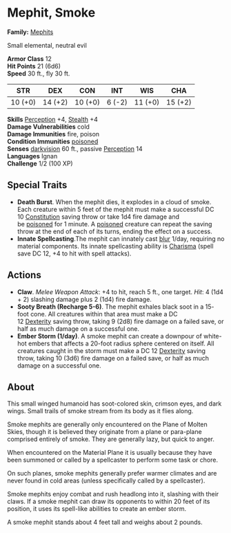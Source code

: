 # Mephit, Smoke

**Family:** [Mephits](https://www.5esrd.com/database/creature-family/mephits/)

Small elemental, neutral evil

**Armor Class** 12  
**Hit Points** 21 (6d6)  
**Speed** 30 ft., fly 30 ft.

|STR|DEX|CON|INT|WIS|CHA|
|---|---|---|---|---|---|
|10 (+0)|14 (+2)|10 (+0)|6 (-2)|11 (+0)|15 (+2)|

**Skills** [Perception](https://www.5esrd.com/using-ability-scores#Perception) +4, [Stealth](https://www.5esrd.com/using-ability-scores#Stealth) +4  
**Damage Vulnerabilities** cold  
**Damage Immunities** fire, poison  
**Condition Immunities** [poisoned](https://www.5esrd.com/gamemastering/conditions/#Poisoned)  
**Senses** [darkvision](https://www.5esrd.com/gamemastering/the-environment/#Darkvision) 60 ft., passive [Perception](https://www.5esrd.com/using-ability-scores#Perception) 14  
**Languages** Ignan  
**Challenge** 1/2 (100 XP)

## Special Traits

- **Death Burst**. When the mephit dies, it explodes in a cloud of smoke. Each creature within 5 feet of the mephit must make a successful DC 10 [Constitution](https://www.5esrd.com/using-ability-scores#TOC-Constitution) saving throw or take 1d4 fire damage and be [poisoned](https://www.5esrd.com/gamemastering/conditions/#Poisoned) for 1 minute. A [poisoned](https://www.5esrd.com/gamemastering/conditions/#Poisoned) creature can repeat the saving throw at the end of each of its turns, ending the effect on a success.
- **Innate Spellcasting**.The mephit can innately cast [blur](https://www.5esrd.com/database/spell/blur) 1/day, requiring no material components. Its innate spellcasting ability is [Charisma](https://www.5esrd.com/using-ability-scores#TOC-Charisma) (spell save DC 12, +4 to hit with spell attacks).

## Actions 

- **Claw**. _Melee Weapon Attack_: +4 to hit, reach 5 ft., one target. _Hit_: 4 (1d4 + 2) slashing damage plus 2 (1d4) fire damage.
- **Sooty Breath (Recharge 5-6)**. The mephit exhales black soot in a 15- foot cone. All creatures within that area must make a DC 12 [Dexterity](https://www.5esrd.com/using-ability-scores#TOC-Dexterity) saving throw, taking 9 (2d8) fire damage on a failed save, or half as much damage on a successful one.
- **Ember Storm (1/day)**. A smoke mephit can create a downpour of white-hot embers that affects a 20-foot radius sphere centered on itself. All creatures caught in the storm must make a DC 12 [Dexterity](https://www.5esrd.com/using-ability-scores#TOC-Dexterity) saving throw, taking 10 (3d6) fire damage on a failed save, or half as much damage on a successful one.

## About

This small winged humanoid has soot-colored skin, crimson eyes, and dark wings. Small trails of smoke stream from its body as it flies along.

Smoke mephits are generally only encountered on the Plane of Molten Skies, though it is believed they originate from a plane or para-plane comprised entirely of smoke. They are generally lazy, but quick to anger.

When encountered on the Material Plane it is usually because they have been summoned or called by a spellcaster to perform some task or chore.

On such planes, smoke mephits generally prefer warmer climates and are never found in cold areas (unless specifically called by a spellcaster).

Smoke mephits enjoy combat and rush headlong into it, slashing with their claws. If a smoke mephit can draw its opponents to within 20 feet of its position, it uses its spell-like abilities to create an ember storm.

A smoke mephit stands about 4 feet tall and weighs about 2 pounds.